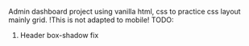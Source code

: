 Admin dashboard project using vanilla html, css to practice css layout mainly grid.
!This is not adapted to mobile!
TODO:
1. Header box-shadow fix
